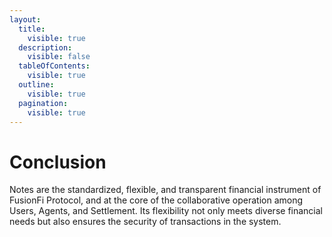 ```yaml
---
layout:
  title:
    visible: true
  description:
    visible: false
  tableOfContents:
    visible: true
  outline:
    visible: true
  pagination:
    visible: true
---
```


# Conclusion

Notes are the standardized, flexible, and transparent financial instrument of FusionFi Protocol, and at the core of the collaborative operation among Users, Agents, and Settlement. Its flexibility not only meets diverse financial needs but also ensures the security of transactions in the system.
